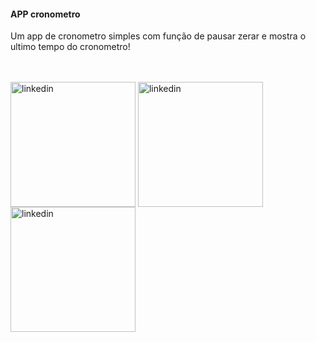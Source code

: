 
<h4 align="left">APP cronometro</h4>

Um app  de cronometro simples com função de pausar zerar e mostra o ultimo tempo do cronometro! 

<br/>

</br>

 <img width="200px" src="https://user-images.githubusercontent.com/54562789/161402625-d43403b8-115c-48b6-870b-ec3a67b23852.png" alt="linkedin" style="vertical-align:top;">
  <img width="200px" src="https://user-images.githubusercontent.com/54562789/161402775-060187ea-2ba9-4e4c-add7-179263180e60.png" alt="linkedin" style="vertical-align:top;">
   <img width="200px" src="https://user-images.githubusercontent.com/54562789/161402760-b5ac0e01-4717-45fa-bc97-558ce957b6c7.png" alt="linkedin" style="vertical-align:top;">
